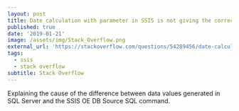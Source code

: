 ```yaml
---
layout: post
title: Date calculation with parameter in SSIS is not giving the correct result
published: true
date: '2019-01-21'
image: /assets/img/Stack_Overflow.png
external_url: 'https://stackoverflow.com/questions/54289456/date-calculation-with-parameter-in-ssis-is-not-giving-the-correct-result/54297521#54297521'
tags:
  - ssis
  - stack overflow
subtitle: Stack Overflow
---
```

Explaining the cause of the difference between data values generated in SQL Server and the SSIS OE DB Source SQL command.

